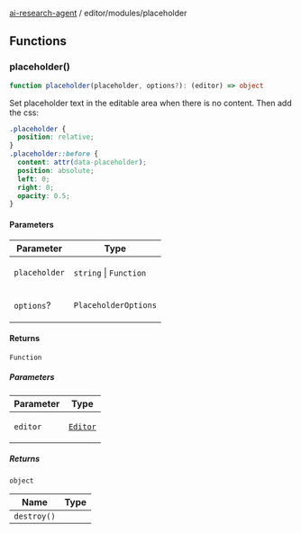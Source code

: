 [ai-research-agent](../../modules.md) / editor/modules/placeholder

## Functions

### placeholder()

```ts
function placeholder(placeholder, options?): (editor) => object
```

Set placeholder text in the editable area when there is no content. Then add the css:

```css
.placeholder {
  position: relative;
}
.placeholder::before {
  content: attr(data-placeholder);
  position: absolute;
  left: 0;
  right: 0;
  opacity: 0.5;
}
```

#### Parameters

<table>
<thead>
<tr>
<th>Parameter</th>
<th>Type</th>
</tr>
</thead>
<tbody>
<tr>
<td>

`placeholder`

</td>
<td>

`string` \| `Function`

</td>
</tr>
<tr>
<td>

`options`?

</td>
<td>

`PlaceholderOptions`

</td>
</tr>
</tbody>
</table>

#### Returns

`Function`

##### Parameters

<table>
<thead>
<tr>
<th>Parameter</th>
<th>Type</th>
</tr>
</thead>
<tbody>
<tr>
<td>

`editor`

</td>
<td>

[`Editor`](../Editor.md#editor)

</td>
</tr>
</tbody>
</table>

##### Returns

`object`

| Name | Type |
| ------ | ------ |
| `destroy()` |  |
